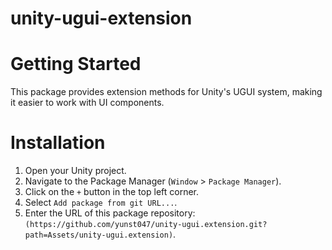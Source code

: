 # unity-ugui-extension
# Getting Started
This package provides extension methods for Unity's UGUI system, making it easier to work with UI components.
# Installation
1. Open your Unity project.
2. Navigate to the Package Manager (`Window` > `Package Manager`).
3. Click on the `+` button in the top left corner.
4. Select `Add package from git URL...`.
5. Enter the URL of this package repository: `(https://github.com/yunst047/unity-ugui.extension.git?path=Assets/unity-ugui.extension)`.